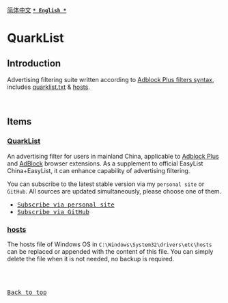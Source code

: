 [<kbd>简体中文</kbd>](https://github.com/francis-zhao/quarklist#readme "读我")
[<kbd>**`* English *`**</kbd>](https://github.com/francis-zhao/quarklist/blob/master/README.EN.md "Readme")

# QuarkList

## Introduction

Advertising filtering suite written according to [Adblock Plus filters syntax](https://help.eyeo.com/adblockplus/how-to-write-filters "How to write filters"), includes [quarklist.txt](#QuarkList) & [hosts](#hosts).

<br>

## Items

### [QuarkList](https://github.com/francis-zhao/quarklist/blob/master/quarklist.txt)

An advertising filter for users in mainland China, applicable to [Adblock Plus](https://adblockplus.org/ "Adblock Plus") and [AdBlock](https://getadblock.com/ "AdBlock") browser extensions. As a supplement to official EasyList China+EasyList, it can enhance capability of advertising filtering.

You can subscribe to the latest stable version via my `personal site` or `GitHub`. All sources are updated simultaneously, please choose one of them.

- [<kbd>Subscribe via personal site</kbd>](https://subscribe.adblockplus.org?location=https://n2o.io/p/quarklist/dist/quarklist.txt&title=QuarkList)
- [<kbd>Subscribe via GitHub</kbd>](https://subscribe.adblockplus.org?location=https://raw.githubusercontent.com/francis-zhao/quarklist/master/quarklist.txt&title=QuarkList)

### [hosts](https://github.com/francis-zhao/quarklist/blob/master/hosts)

The hosts file of Windows OS in `C:\Windows\System32\drivers\etc\hosts` can be replaced or appended with the content of this file. You can simply delete the file when it is not needed, no backup is required.

<br>
<br>

[<kbd>Back to top</kbd>](# "Back to top")
